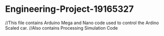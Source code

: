 # Engineering-Project-19165327

//This file contains Arduino Mega and Nano code used to control the Ardino Scaled car. 
//Also contains Processing Simulation Code 
